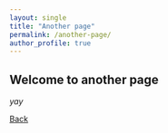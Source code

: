 ```yaml
---
layout: single
title: "Another page"
permalink: /another-page/
author_profile: true
---
```


## Welcome to another page

_yay_

[Back](/)
